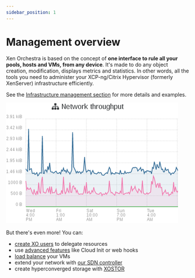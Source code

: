 ```yaml
---
sidebar_position: 1
---
```


# Management overview

Xen Orchestra is based on the concept of **one interface to rule all your pools, hosts and VMs, from any device**. It's made to do any object creation, modification, displays metrics and statistics. In other words, all the tools you need to administer your XCP-ng/Citrix Hypervisor (formerly XenServer) infrastructure efficiently.

See the [Infrastructure management section](manage_infrastructure.md) for more details and examples.

![](../assets/stats.png)

But there's even more! You can:

- [create XO users](users.md) to delegate resources
- use [advanced features](advanced.md) like Cloud Init or web hooks
- [load balance](load_balancing.md) your VMs
- extend your network with [our SDN controller](sdn_controller.md)
- create hyperconverged storage with [XOSTOR](https://docs.xcp-ng.org/xostor/)
